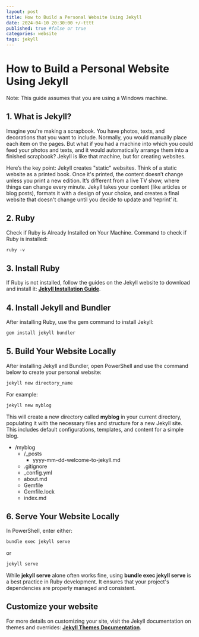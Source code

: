 ```yaml
---
layout: post
title: How to Build a Personal Website Using Jekyll
date: 2024-04-10 20:30:00 +/-tttt
published: true #false or true
categories: website
tags: jekyll
---
```

# How to Build a Personal Website Using Jekyll
Note: This guide assumes that you are using a Windows machine.

## 1. What is Jekyll?
Imagine you're making a scrapbook. You have photos, texts, and decorations that you want to include. Normally, you would manually place each item on the pages. But what if you had a machine into which you could feed your photos and texts, and it would automatically arrange them into a finished scrapbook? Jekyll is like that machine, but for creating websites.

Here’s the key point: Jekyll creates "static" websites. Think of a static website as a printed book. Once it's printed, the content doesn’t change unless you print a new edition. It’s different from a live TV show, where things can change every minute. Jekyll takes your content (like articles or blog posts), formats it with a design of your choice, and creates a final website that doesn't change until you decide to update and ‘reprint’ it.

## 2. Ruby
Check if Ruby is Already Installed on Your Machine.
Command to check if Ruby is installed:

```powershell
ruby -v
```

## 3. Install Ruby

If Ruby is not installed, follow the guides on the Jekyll website to download and install it: [**Jekyll Installation Guide**](https://jekyllrb.com/docs/installation/).

## 4. Install Jekyll and Bundler

After installing Ruby, use the gem command to install Jekyll:
```powershell
gem install jekyll bundler
```

## 5. Build Your Website Locally

After installing Jekyll and Bundler, open PowerShell and use the command below to create your personal website:
```powershell
jekyll new directory_name
```

For example:
```powershell
jekyll new myblog
```
This will create a new directory called **myblog** in your current directory, populating it with the necessary files and structure for a new Jekyll site. This includes default configurations, templates, and content for a simple blog.

- /myblog
  - /_posts
    - yyyy-mm-dd-welcome-to-jekyll.md
  - .gitignore
  - _config.yml
  - about.md
  - Gemfile
  - Gemfile.lock
  - index.md

## 6. Serve Your Website Locally

In PowerShell, enter either:
```powershell
bundle exec jekyll serve
```
or
```powershell
jekyll serve
```
While **jekyll serve** alone often works fine, using **bundle exec jekyll serve** is a best practice in Ruby development. It ensures that your project's dependencies are properly managed and consistent.

## Customize your website
For more details on customizing your site, visit the Jekyll documentation on themes and overrides: [**Jekyll Themes Documentation**](https://jekyllrb.com/docs/themes/#understanding-gem-based-themes).
